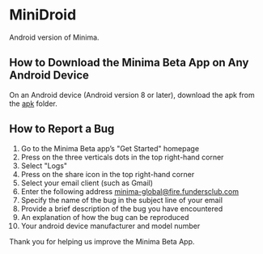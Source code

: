 # MiniDroid

Android version of Minima.

## How to Download the Minima Beta App on Any Android Device 

On an Android device (Android version 8 or later), download the apk from the [apk](/apk) folder. 

## How to Report a Bug

1. Go to the Minima Beta app’s "Get Started" homepage 
2. Press on the three verticals dots in the top right-hand corner 
3. Select "Logs" 
4. Press on the share icon in the top right-hand corner
5. Select your email client (such as Gmail) 
6. Enter the following address minima-global@fire.fundersclub.com
7. Specify the name of the bug in the subject line of your email
8. Provide a brief description of the bug you have encountered 
9. An explanation of how the bug can be reproduced
10. Your android device manufacturer and model number 

Thank you for helping us improve the Minima Beta App. 
